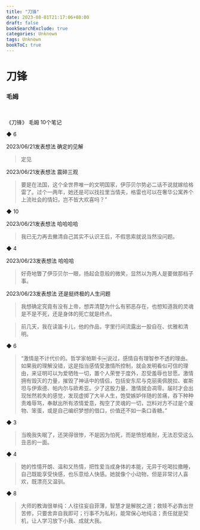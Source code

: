 ```yaml
---
title: "刀锋"
date: 2023-08-01T21:17:06+08:00
draft: false
bookSearchExclude: true
categories: Unknown
tags: Unknown
bookToC: true
---
```


# 刀锋
### 毛姆

<br/>

《刀锋》
毛姆
10个笔记

◆ 6

2023/06/21发表想法
确定的见解
> 定见

2023/06/21发表想法
震碎三观
> 要是在法国，这个全世界唯一的文明国家，伊莎贝尔势必二话不说就嫁给格雷了。过个一两年，她还是可以找拉里当情夫，格雷也可以在奢华公寓养个上流社会的情妇，岂不皆大欢喜吗？”

◆ 10

2023/06/21发表想法
哈哈哈哈
> 我已无力再去撇清自己其实不认识王后，不假思索就说当然没问题。

◆ 4

2023/06/23发表想法
哈哈哈
> 好奇地瞥了伊莎贝尔一眼，扬起会意般的微笑，显然以为两人是要做那档子事。

2023/06/23发表想法
还是挺终极的人生问题

> 我想确定究竟有没有上帝，想弄清楚为什么有邪恶存在，也想知道我的灵魂是不是不死，还是身体的死亡就是终点。

> 前几天，我在读笛卡儿，他的作品，字里行间流露出一股自在、优雅和清明。

◆ 6

> “激情是不计代价的。哲学家帕斯卡￼说过，感情自有理智参不透的理由。如果我的理解没错，这是指当感情受激情所控制，就会发明看似可信的理由，来证明可以为爱牺牲一切，置个人荣誉于度外，忍受羞辱也甘愿。激情拥有毁灭的力量，摧毁了神话中的情侣，包括安东尼与克丽奥佩脱拉、崔斯坦与伊索德、帕内尔与欧希亚。少了这股力量，激情就会凋零。届时才会出现怅然若失的感觉，发现虚掷了大半人生，饱受嫉妒伴随的苦痛，吞下种种责难辱骂，奉献出所有浓情爱意，掏空了灵魂的一切，岂料对方不过是个废物、笨蛋，或是自己编织梦想的借口，价值还不如一条口香糖。”

◆ 3

> 当晚我失眠了，还哭得很惨，不是因为怕死，而是愤怒难耐，无法忍受这么丑恶的一面。

◆ 4

> 她的性情开朗、温和又热情，把性爱当成身体的本能，无异于吃喝拉撒睡，自己既能享受快感，也乐意给人快感。她就像个小动物，但是非常讨人喜欢，既漂亮又温驯。

◆ 8

> 大师的教诲很单纯：人往往妄自菲薄，智慧才是解脱之道；救赎不必靠出世苦修，只要舍弃自我即可；行事不为私利，能常保心地纯洁；责任就是契机，让人学习放下小我、成就大我。
